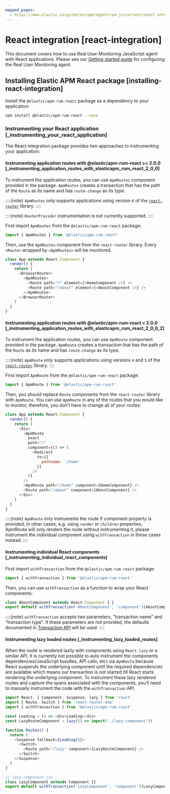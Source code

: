```yaml
---
mapped_pages:
  - https://www.elastic.co/guide/en/apm/agent/rum-js/current/react-integration.html
---
```


# React integration [react-integration]

This document covers how to use Real User Monitoring JavaScript agent with React applications. Please see our [Getting started guide](/reference/set-up-apm-real-user-monitoring-javascript-agent.md) for configuring the Real User Monitoring agent.

## Installing Elastic APM React package [installing-react-integration]

Install the `@elastic/apm-rum-react` package as a dependency to your application:

```bash
npm install @elastic/apm-rum-react --save
```


### Instrumenting your React application [_instrumenting_your_react_application]

The React integration package provides two approaches to instrumenting your application:


#### Instrumenting application routes with @elastic/apm-rum-react >= 2.0.0 [_instrumenting_application_routes_with_elasticapm_rum_react_2_0_0]

To instrument the application routes, you can use `ApmRoutes` component provided in the package. `ApmRoutes` creates a transaction that has the path of the `Route` as its name and has `route-change` as its type.

::::{note}
`ApmRoutes` only supports applications using version `6` of the [`react-router`](https://github.com/remix-run/react-router) library.
::::


::::{note}
`RouterProvider` instrumentation is not currently supported.
::::


First import `ApmRoutes` from the `@elastic/apm-rum-react` package:

```js
import { ApmRoutes } from '@elastic/apm-rum-react'
```

Then, use the `ApmRoutes` component from the `react-router` library. Every `<Route>` wrapped by `<ApmRoutes>` will be monitored.

```js
class App extends React.Component {
  render() {
    return (
      <BrowserRouter>
        <ApmRoutes>
          <Route path="/" element={<HomeComponent />} />
          <Route path="/about" element={<AboutComponent />} />
        </ApmRoutes>
      </BrowserRouter>
    )
  }
}
```


#### Instrumenting application routes with @elastic/apm-rum-react < 2.0.0 [_instrumenting_application_routes_with_elasticapm_rum_react_2_0_0_2]

To instrument the application routes, you can use `ApmRoute` component provided in the package. `ApmRoute` creates a transaction that has the path of the `Route` as its name and has `route-change` as its type.

::::{note}
`ApmRoute` only supports applications using versions `4` and `5` of the [`react-router`](https://github.com/remix-run/react-router) library.
::::


First import `ApmRoute` from the `@elastic/apm-rum-react` package:

```js
import { ApmRoute } from '@elastic/apm-rum-react'
```

Then, you should replace `Route` components from the `react-router` library with `ApmRoute`. You can use `ApmRoute` in any of the routes that you would like to monitor, therefore, you don’t have to change all of your routes:

```js
class App extends React.Component {
  render() {
    return (
      <div>
        <ApmRoute
          exact
          path="/"
          component={() => (
            <Redirect
              to={{
                pathname: '/home'
              }}
            />
          )}
        />
        <ApmRoute path="/home" component={HomeComponent} />
        <Route path="/about" component={AboutComponent} />
      </div>
    )
  }
}
```

::::{note}
`ApmRoute` only instruments the route if component property is provided, in other cases, e.g. using `render` or `children` properties, ApmRoute will only renders the route without instrumenting it, please instrument the individual component using `withTransaction` in these cases instead.
::::



#### Instrumenting individual React components [_instrumenting_individual_react_components]

First import `withTransaction` from the `@elastic/apm-rum-react` package:

```js
import { withTransaction } from '@elastic/apm-rum-react'
```

Then, you can use `withTransaction` as a function to wrap your React components:

```js
class AboutComponent extends React.Component { }
export default withTransaction('AboutComponent', 'component')(AboutComponent)
```

::::{note}
`withTransaction` accepts two parameters, "transaction name" and "transaction type". If these parameters are not provided, the defaults documented in [Transaction API](/reference/transaction-api.md) will be used.
::::



#### Instrumenting lazy loaded routes [_instrumenting_lazy_loaded_routes]

When the route is rendered lazily with components using `React.lazy` or a similar API, it is currently not possible to auto instrument the components dependencies(JavaScript bundles, API calls, etc) via `ApmRoute` because React suspends the underlying component until the required dependencies are available which means our transaction is not started till React starts rendering the underlying component. To instrument these lazy rendered routes and capture the spans associated with the components, you’ll need to manually instrument the code with the `withTransaction` API.

```js
import React, { Component, Suspense, lazy } from 'react'
import { Route, Switch } from 'react-router-dom'
import { withTransaction } from '@elastic/apm-rum-react'

const Loading = () => <div>Loading</div>
const LazyRouteComponent = lazy(() => import('./lazy-component'))

function Routes() {
  return (
    <Suspense fallback={Loading()}>
      <Switch>
        <Route path="/lazy" component={LazyRouteComponent} />
      </Switch>
    </Suspense>
  )
}

// lazy-component.jsx
class LazyComponent extends Component {}
export default withTransaction('LazyComponent', 'component')(LazyComponent)
```


